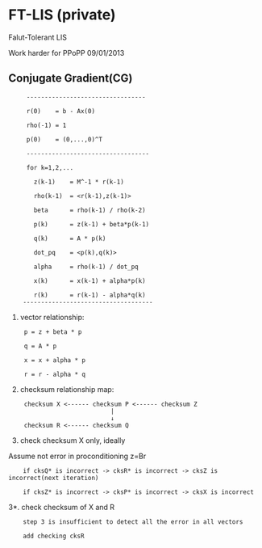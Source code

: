 FT-LIS (private)
========

Falut-Tolerant LIS

Work harder for PPoPP 09/01/2013

Conjugate Gradient(CG)
-------- 
         ---------------------------------
         
         r(0)    = b - Ax(0)
 
         rho(-1) = 1
 
         p(0)    = (0,...,0)^T
         
         ----------------------------------
 
         for k=1,2,...
 
           z(k-1)    = M^-1 * r(k-1)
   
           rho(k-1)  = <r(k-1),z(k-1)>
   
           beta      = rho(k-1) / rho(k-2)
   
           p(k)      = z(k-1) + beta*p(k-1)
   
           q(k)      = A * p(k)
   
           dot_pq    = <p(k),q(k)>
   
           alpha     = rho(k-1) / dot_pq
   
           x(k)      = x(k-1) + alpha*p(k)
   
           r(k)      = r(k-1) - alpha*q(k)
        ------------------------------------ 

1. vector relationship:

        p = z + beta * p
        
        q = A * p
        
        x = x + alpha * p
        
        r = r - alpha * q

2. checksum relationship map:

        checksum X <------ checksum P <------ checksum Z
                                |
                                ↓
        checksum R <------ checksum Q

3. check checksum X only, ideally

Assume not error in proconditioning z=Br

        if cksQ* is incorrect -> cksR* is incorrect -> cksZ is incorrect(next iteration)
        
        if cksZ* is incorrect -> cksP* is incorrect -> cksX is incorrect

3\*. check checksum of X and R 

		step 3 is insufficient to detect all the error in all vectors

		add checking cksR
